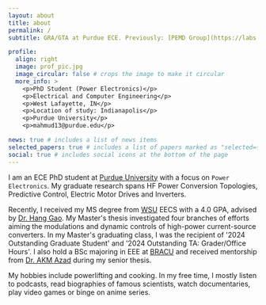 ```yaml
---
layout: about
title: about
permalink: /
subtitle: GRA/GTA at Purdue ECE. Previously: [PEMD Group](https://labs.wsu.edu/pemd/faculty-and-students/) at WSU / CARC at BRACU

profile:
  align: right
  image: prof_pic.jpg
  image_circular: false # crops the image to make it circular
  more_info: >
    <p>PhD Student (Power Electronics)</p>
    <p>Electrical and Computer Engineering</p>
    <p>West Lafayette, IN</p>
    <p>Location of study: Indianapolis</p>
    <p>Purdue University</p>
    <p>mahmud13@purdue.edu</p>

news: true # includes a list of news items
selected_papers: true # includes a list of papers marked as "selected={true}"
social: true # includes social icons at the bottom of the page
---
```


I am an ECE PhD student at [Purdue University](https://www.purdue.edu) with a focus on `Power Electronics`. My graduate research spans HF Power Conversion Topologies, Predictive Control, Electric Motor Drives and Inverters.

Recently, I received my MS degree from [WSU](https://wsu.edu) EECS with a 4.0 GPA, advised by [Dr. Hang Gao](https://scholar.google.com/citations?hl=en&user=Wj4zV9cAAAAJ&view_op=list_works&sortby=pubdate). My Master's thesis investigated four branches of efforts aiming the modulations and dynamic controls of high-power current-source converters. In my Master's graduating class, I was the recipient of '2024 Outstanding Graduate Student' and '2024 Outstanding TA: Grader/Office Hours'. I also hold a BSc majoring in EEE at [BRACU](https://www.bracu.ac.bd) and received mentorship from [Dr. AKM Azad](https://www.bracu.ac.bd/about/people/akm-abdul-malek-azad-phd) during my senior thesis.

My hobbies include powerlifting and cooking. In my free time, I mostly listen to podcasts, read biographies of famous scientists, watch documentaries, play video games or binge on anime series.
